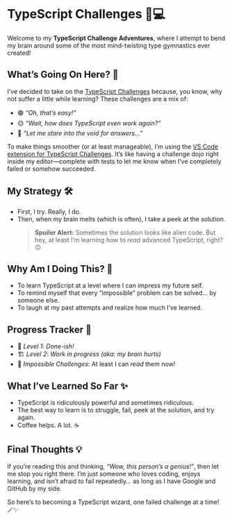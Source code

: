 # TypeScript Challenges 🧠💻  

Welcome to my **TypeScript Challenge Adventures**, where I attempt to bend my brain around some of the most mind-twisting type gymnastics ever created!  

## What’s Going On Here? 🤔  
I’ve decided to take on the [TypeScript Challenges](https://github.com/type-challenges/type-challenges) because, you know, why not suffer a little while learning? These challenges are a mix of:  
- 🟢 *“Oh, that’s easy!”*  
- 🟡 *“Wait, how does TypeScript even work again?”*  
- 🔴 *“Let me stare into the void for answers…”*  

To make things smoother (or at least manageable), I’m using the [VS Code extension for TypeScript Challenges](https://marketplace.visualstudio.com/items?itemName=YRM.type-challenges). It’s like having a challenge dojo right inside my editor—complete with tests to let me know when I’ve completely failed or somehow succeeded.  

## My Strategy 🛠️  
- First, I try. Really, I do.  
- Then, when my brain melts (which is often), I take a peek at the solution.  
  > **Spoiler Alert:** Sometimes the solution looks like alien code. But hey, at least I’m learning how to *read* advanced TypeScript, right? 🙃  

## Why Am I Doing This? 🧐  
- To learn TypeScript at a level where I can impress my future self.  
- To remind myself that every “impossible” problem can be solved… by someone else.  
- To laugh at my past attempts and realize how much I’ve learned.  

## Progress Tracker 🚀  
- 🏁 *Level 1*: *Done-ish!*  
- 🏗️ *Level 2*: *Work in progress (aka: my brain hurts)*  
- 🚧 *Impossible Challenges*: At least I can *read* them now!  

## What I’ve Learned So Far ✨  
- TypeScript is ridiculously powerful and sometimes ridiculous.  
- The best way to learn is to struggle, fail, peek at the solution, and try again.  
- Coffee helps. A lot. ☕  

## Final Thoughts 💡  
If you’re reading this and thinking, *“Wow, this person’s a genius!”*, then let me stop you right there. I’m just someone who loves coding, enjoys learning, and isn’t afraid to fail repeatedly… as long as I have Google and GitHub by my side.  

So here’s to becoming a TypeScript wizard, one failed challenge at a time! 🪄✨  

